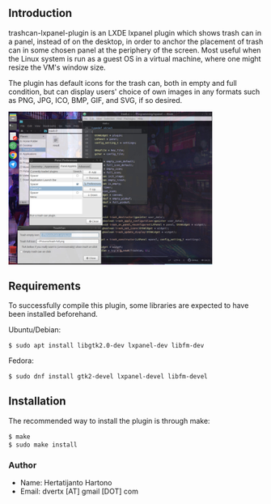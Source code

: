 
## Introduction

trashcan-lxpanel-plugin is an LXDE lxpanel plugin which shows trash can in a panel,
instead of on the desktop, in order to anchor the placement of trash can in some
chosen panel at the periphery of the screen. Most useful when the Linux system is
run as a guest OS in a virtual machine, where one might resize the VM's window size.

The plugin has default icons for the trash can, both in empty and full condition,
but can display users' choice of own images in any formats such as PNG, JPG, ICO,
BMP, GIF, and SVG, if so desired.

<img src="https://github.com/dvertx/trashcan-lxpanel-plugin/blob/master/images/screenshot.jpg" alt="screenshot" align="middle" width="80%">

## Requirements

To successfully compile this plugin, some libraries are expected to have been
installed beforehand.

Ubuntu/Debian:

    $ sudo apt install libgtk2.0-dev lxpanel-dev libfm-dev

Fedora:

    $ sudo dnf install gtk2-devel lxpanel-devel libfm-devel

## Installation

The recommended way to install the plugin is through make:

    $ make
    $ sudo make install

### Author

- Name: Hertatijanto Hartono
- Email: dvertx [AT] gmail [DOT] com
